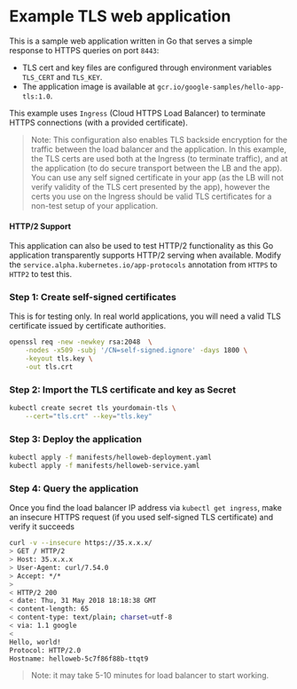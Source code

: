 # Example TLS web application

This is a sample web application written in Go that serves a simple response to
HTTPS queries on port `8443`:

- TLS cert and key files are configured through environment variables `TLS_CERT`
  and `TLS_KEY`.
- The application image is available at
  `gcr.io/google-samples/hello-app-tls:1.0`.

This example uses `Ingress` (Cloud HTTPS Load Balancer) to terminate HTTPS
connections (with a provided certificate).

> Note: This configuration also enables TLS backside encryption for the traffic
> between the load balancer and the application. In this example, the TLS certs
> are used both at the Ingress (to terminate traffic), and at the application
> (to do secure transport between the LB and the app). You can use any self
> signed certificate in your app (as the LB will not verify validity of the
> TLS cert presented by the app), however the certs you use on the Ingress
> should be valid TLS certificates for a non-test setup of your application.

#### HTTP/2 Support

This application can also be used to test HTTP/2 functionality as this Go
application transparently supports HTTP/2 serving when available. Modify the
`service.alpha.kubernetes.io/app-protocols` annotation from `HTTPS` to `HTTP2`
to test this.

### Step 1: Create self-signed certificates

This is for testing only. In real world applications, you will need a valid TLS
certificate issued by certificate authorities.

```sh
openssl req -new -newkey rsa:2048  \
    -nodes -x509 -subj '/CN=self-signed.ignore' -days 1800 \
    -keyout tls.key \
    -out tls.crt
```

### Step 2: Import the TLS certificate and key as Secret

```sh
kubectl create secret tls yourdomain-tls \
    --cert="tls.crt" --key="tls.key"
```

### Step 3: Deploy the application

```sh
kubectl apply -f manifests/helloweb-deployment.yaml
kubectl apply -f manifests/helloweb-service.yaml
```

### Step 4: Query the application

Once you find the load balancer IP address via `kubectl get ingress`, make
an insecure HTTPS request (if you used self-signed TLS certificate) and verify
it succeeds

```sh
curl -v --insecure https://35.x.x.x/
> GET / HTTP/2
> Host: 35.x.x.x
> User-Agent: curl/7.54.0
> Accept: */*
>
< HTTP/2 200
< date: Thu, 31 May 2018 18:18:38 GMT
< content-length: 65
< content-type: text/plain; charset=utf-8
< via: 1.1 google
<
Hello, world!
Protocol: HTTP/2.0
Hostname: helloweb-5c7f86f88b-ttqt9
```

> Note: it may take 5-10 minutes for load balancer to start working.
